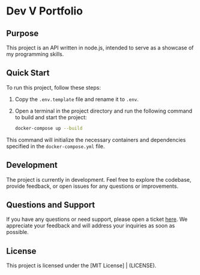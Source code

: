 # Dev V Portfolio

## Purpose

This project is an API written in node.js, intended to serve as a showcase of my programming skills.

## Quick Start

To run this project, follow these steps:

1. Copy the `.env.template` file and rename it to `.env`.
2. Open a terminal in the project directory and run the following command to build and start the project:

    ```bash
    docker-compose up --build
    ```

This command will initialize the necessary containers and dependencies specified in the `docker-compose.yml` file.

## Development

The project is currently in development. Feel free to explore the codebase, provide feedback, or open issues for any questions or improvements.

## Questions and Support

If you have any questions or need support, please open a ticket [here](link-to-issue-tracker). We appreciate your feedback and will address your inquiries as soon as possible.

## License

This project is licensed under the [MIT License] | (LICENSE).